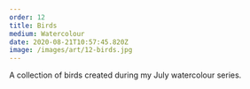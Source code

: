 ```yaml
---
order: 12
title: Birds
medium: Watercolour
date: 2020-08-21T10:57:45.820Z
image: /images/art/12-birds.jpg
---
```

A collection of birds created during my July watercolour series.
